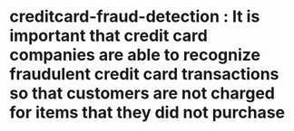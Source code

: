 # creditcard-fraud-detection : It is important that credit card companies are able to recognize fraudulent credit card transactions so that customers are not charged for items that they did not purchase
